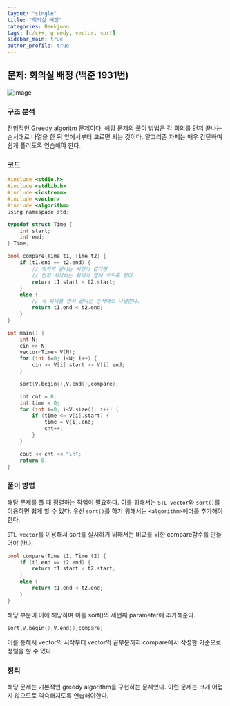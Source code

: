 ```yaml
---
layout: "single"
title: "회의실 배정"
categories: Baekjoon
tags: [c/c++, greedy, vector, sort]
sidebar_main: true
author_profile: true
---  
```


## 문제: 회의실 배정 (백준 1931번)  
![image](https://user-images.githubusercontent.com/68364886/154469752-a0c902b7-c98d-4624-8017-19215f2be7d0.png)  
  
### 구조 분석  
전형적인 Greedy algoritm 문제이다. 해당 문제의 풀이 방법은 각 회의를 먼저 끝나는 순서대로 나열을 한 뒤 앞에서부터 고르면 되는 것이다. 알고리즘 자체는 매우 간단하며 쉽게 풀리도록 연습해야 한다.  
  
### 코드  
```c  
#include <stdio.h>
#include <stdlib.h>
#include <iostream>
#include <vector>
#include <algorithm>
using namespace std;

typedef struct Time {
    int start;
    int end;
} Time;

bool compare(Time t1, Time t2) {
    if (t1.end == t2.end) {
        // 회의의 끝나는 시간이 같다면
        // 먼저 시작하는 회의가 앞에 오도록 한다.
        return t1.start < t2.start;
    }
    else {
        // 각 회의를 먼저 끝나는 순서대로 나열한다.
        return t1.end < t2.end;
    }
}

int main() {
    int N;
    cin >> N;
    vector<Time> V(N);
    for (int i=0; i<N; i++) {
        cin >> V[i].start >> V[i].end;
    }

    sort(V.begin(),V.end(),compare);

    int cnt = 0;
    int time = 0;
    for (int i=0; i<V.size(); i++) {
        if (time <= V[i].start) {
            time = V[i].end;
            cnt++;
        }
    }

    cout << cnt << "\n";
    return 0;
}
```  
  
### 풀이 방법  
해당 문제를 풀 때 정렬하는 작업이 필요하다. 이를 위해서는 `STL vector`와 `sort()`를 이용하면 쉽게 할 수 있다. 우선 `sort()`를 하기 위해서는 `<algorithm>`헤더를 추가해야한다.  
  
`STL vector`를 이용해서 sort를 실시하기 위해서는 비교를 위한 compare함수를 만들어야 한다.  
```c  
bool compare(Time t1, Time t2) {
    if (t1.end == t2.end) {
        return t1.start < t2.start;
    }
    else {
        return t1.end < t2.end;
    }
}  
```  
해당 부분이 이에 해당하며 이를 sort()의 세번째 parameter에 추가해준다.  
```c  
sort(V.begin(),V.end(),compare)  
```  
이를 통해서 vector의 시작부터 vector의 끝부분까지 compare에서 작성한 기준으로 정렬을 할 수 있다.  
  
### 정리  
해당 문제는 기본적인 greedy algorithm을 구현하는 문제였다. 이런 문제는 크게 어렵지 않으므로 익숙해지도록 연습해야한다.  
